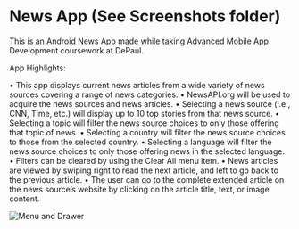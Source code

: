 # News App (See Screenshots folder)

This is an Android News App made while taking Advanced Mobile App Development coursework at DePaul.

App Highlights:

• This app displays current news articles from a wide variety of news sources covering a range of news categories.
• NewsAPI.org will be used to acquire the news sources and news articles.
• Selecting a news source (i.e., CNN, Time, etc.) will display up to 10 top stories from that news source.
• Selecting a topic will filter the news source choices to only those offering that topic of news.
• Selecting a country will filter the news source choices to those from the selected country.
• Selecting a language will filter the news source choices to only those offering news in the selected language.
• Filters can be cleared by using the Clear All menu item.
• News articles are viewed by swiping right to read the next article, and left to go back to the previous article.
• The user can go to the complete extended article on the news source’s website by clicking on the article title, text, or image content.

![Menu and Drawer](https://user-images.githubusercontent.com/42929978/213854365-10a06cbc-fb7e-4b8e-88fb-e652c19f069f.jpeg)
